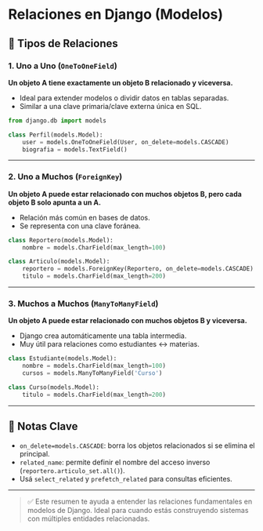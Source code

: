 # Relaciones en Django (Modelos)

## 🔗 Tipos de Relaciones

### 1. Uno a Uno (`OneToOneField`)

**Un objeto A tiene exactamente un objeto B relacionado y viceversa.**

- Ideal para extender modelos o dividir datos en tablas separadas.
- Similar a una clave primaria/clave externa única en SQL.

```python
from django.db import models

class Perfil(models.Model):
    user = models.OneToOneField(User, on_delete=models.CASCADE)
    biografia = models.TextField()
```

---

### 2. Uno a Muchos (`ForeignKey`)

**Un objeto A puede estar relacionado con muchos objetos B, pero cada objeto B solo apunta a un A.**

- Relación más común en bases de datos.
- Se representa con una clave foránea.

```python
class Reportero(models.Model):
    nombre = models.CharField(max_length=100)

class Articulo(models.Model):
    reportero = models.ForeignKey(Reportero, on_delete=models.CASCADE)
    titulo = models.CharField(max_length=200)
```

---

### 3. Muchos a Muchos (`ManyToManyField`)

**Un objeto A puede estar relacionado con muchos objetos B y viceversa.**

- Django crea automáticamente una tabla intermedia.
- Muy útil para relaciones como estudiantes ↔ materias.

```python
class Estudiante(models.Model):
    nombre = models.CharField(max_length=100)
    cursos = models.ManyToManyField('Curso')

class Curso(models.Model):
    titulo = models.CharField(max_length=200)
```

---

## 🧠 Notas Clave

- `on_delete=models.CASCADE`: borra los objetos relacionados si se elimina el principal.
- `related_name`: permite definir el nombre del acceso inverso (`reportero.articulo_set.all()`).
- Usá `select_related` y `prefetch_related` para consultas eficientes.

---

> ✅ Este resumen te ayuda a entender las relaciones fundamentales en modelos de Django. Ideal para cuando estás construyendo sistemas con múltiples entidades relacionadas.

